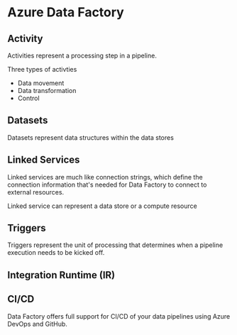 
# Azure Data Factory

## Activity

Activities represent a processing step in a pipeline.

Three types of activties

- Data movement
- Data transformation
- Control

## Datasets

Datasets represent data structures within the data stores

## Linked Services

Linked services are much like connection strings, which define the connection information that's needed for Data Factory to connect to external resources.

Linked service can represent a data store or a compute resource

## Triggers

Triggers represent the unit of processing that determines when a pipeline execution needs to be kicked off.

## Integration Runtime (IR)

## CI/CD

Data Factory offers full support for CI/CD of your data pipelines using Azure DevOps and GitHub.
